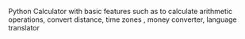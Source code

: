 Python Calculator with basic features such as to calculate arithmetic operations, convert distance, time zones , money converter, language translator
